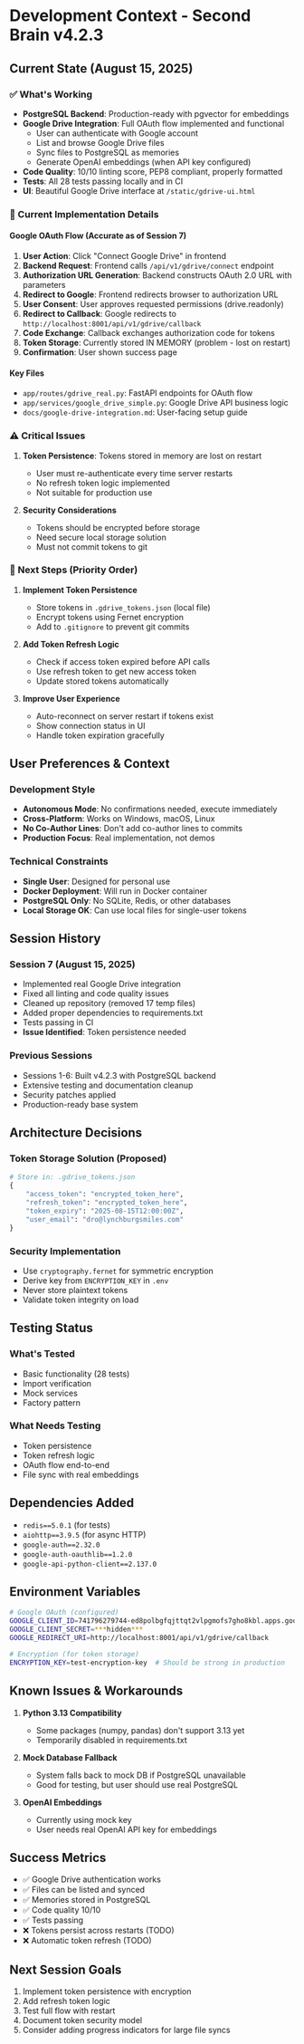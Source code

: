 # Development Context - Second Brain v4.2.3

## Current State (August 15, 2025)

### ✅ What's Working
- **PostgreSQL Backend**: Production-ready with pgvector for embeddings
- **Google Drive Integration**: Full OAuth flow implemented and functional
  - User can authenticate with Google account
  - List and browse Google Drive files
  - Sync files to PostgreSQL as memories
  - Generate OpenAI embeddings (when API key configured)
- **Code Quality**: 10/10 linting score, PEP8 compliant, properly formatted
- **Tests**: All 28 tests passing locally and in CI
- **UI**: Beautiful Google Drive interface at `/static/gdrive-ui.html`

### 🔧 Current Implementation Details

#### Google OAuth Flow (Accurate as of Session 7)
1. **User Action**: Click "Connect Google Drive" in frontend
2. **Backend Request**: Frontend calls `/api/v1/gdrive/connect` endpoint
3. **Authorization URL Generation**: Backend constructs OAuth 2.0 URL with parameters
4. **Redirect to Google**: Frontend redirects browser to authorization URL
5. **User Consent**: User approves requested permissions (drive.readonly)
6. **Redirect to Callback**: Google redirects to `http://localhost:8001/api/v1/gdrive/callback`
7. **Code Exchange**: Callback exchanges authorization code for tokens
8. **Token Storage**: Currently stored IN MEMORY (problem - lost on restart)
9. **Confirmation**: User shown success page

#### Key Files
- `app/routes/gdrive_real.py`: FastAPI endpoints for OAuth flow
- `app/services/google_drive_simple.py`: Google Drive API business logic
- `docs/google-drive-integration.md`: User-facing setup guide

### ⚠️ Critical Issues

1. **Token Persistence**: Tokens stored in memory are lost on restart
   - User must re-authenticate every time server restarts
   - No refresh token logic implemented
   - Not suitable for production use

2. **Security Considerations**
   - Tokens should be encrypted before storage
   - Need secure local storage solution
   - Must not commit tokens to git

### 🎯 Next Steps (Priority Order)

1. **Implement Token Persistence**
   - Store tokens in `.gdrive_tokens.json` (local file)
   - Encrypt tokens using Fernet encryption
   - Add to `.gitignore` to prevent git commits
   
2. **Add Token Refresh Logic**
   - Check if access token expired before API calls
   - Use refresh token to get new access token
   - Update stored tokens automatically

3. **Improve User Experience**
   - Auto-reconnect on server restart if tokens exist
   - Show connection status in UI
   - Handle token expiration gracefully

## User Preferences & Context

### Development Style
- **Autonomous Mode**: No confirmations needed, execute immediately
- **Cross-Platform**: Works on Windows, macOS, Linux
- **No Co-Author Lines**: Don't add co-author lines to commits
- **Production Focus**: Real implementation, not demos

### Technical Constraints
- **Single User**: Designed for personal use
- **Docker Deployment**: Will run in Docker container
- **PostgreSQL Only**: No SQLite, Redis, or other databases
- **Local Storage OK**: Can use local files for single-user tokens

## Session History

### Session 7 (August 15, 2025)
- Implemented real Google Drive integration
- Fixed all linting and code quality issues
- Cleaned up repository (removed 17 temp files)
- Added proper dependencies to requirements.txt
- Tests passing in CI
- **Issue Identified**: Token persistence needed

### Previous Sessions
- Sessions 1-6: Built v4.2.3 with PostgreSQL backend
- Extensive testing and documentation cleanup
- Security patches applied
- Production-ready base system

## Architecture Decisions

### Token Storage Solution (Proposed)
```python
# Store in: .gdrive_tokens.json
{
    "access_token": "encrypted_token_here",
    "refresh_token": "encrypted_token_here",
    "token_expiry": "2025-08-15T12:00:00Z",
    "user_email": "dro@lynchburgsmiles.com"
}
```

### Security Implementation
- Use `cryptography.fernet` for symmetric encryption
- Derive key from `ENCRYPTION_KEY` in `.env`
- Never store plaintext tokens
- Validate token integrity on load

## Testing Status

### What's Tested
- Basic functionality (28 tests)
- Import verification
- Mock services
- Factory pattern

### What Needs Testing
- Token persistence
- Token refresh logic
- OAuth flow end-to-end
- File sync with real embeddings

## Dependencies Added
- `redis==5.0.1` (for tests)
- `aiohttp==3.9.5` (for async HTTP)
- `google-auth==2.32.0`
- `google-auth-oauthlib==1.2.0`
- `google-api-python-client==2.137.0`

## Environment Variables
```bash
# Google OAuth (configured)
GOOGLE_CLIENT_ID=741796279744-ed8polbgfqjttqt2vlpgmofs7gho8kbl.apps.googleusercontent.com
GOOGLE_CLIENT_SECRET=***hidden***
GOOGLE_REDIRECT_URI=http://localhost:8001/api/v1/gdrive/callback

# Encryption (for token storage)
ENCRYPTION_KEY=test-encryption-key  # Should be strong in production
```

## Known Issues & Workarounds

1. **Python 3.13 Compatibility**
   - Some packages (numpy, pandas) don't support 3.13 yet
   - Temporarily disabled in requirements.txt

2. **Mock Database Fallback**
   - System falls back to mock DB if PostgreSQL unavailable
   - Good for testing, but user should use real PostgreSQL

3. **OpenAI Embeddings**
   - Currently using mock key
   - User needs real OpenAI API key for embeddings

## Success Metrics
- ✅ Google Drive authentication works
- ✅ Files can be listed and synced
- ✅ Memories stored in PostgreSQL
- ✅ Code quality 10/10
- ✅ Tests passing
- ❌ Tokens persist across restarts (TODO)
- ❌ Automatic token refresh (TODO)

## Next Session Goals
1. Implement token persistence with encryption
2. Add refresh token logic
3. Test full flow with restart
4. Document token security model
5. Consider adding progress indicators for large file syncs